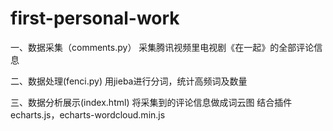 # first-personal-work
一、数据采集（comments.py）
采集腾讯视频里电视剧《在一起》的全部评论信息

二、数据处理(fenci.py)
用jieba进行分词，统计高频词及数量

三、数据分析展示(index.html)
将采集到的评论信息做成词云图
结合插件echarts.js，echarts-wordcloud.min.js